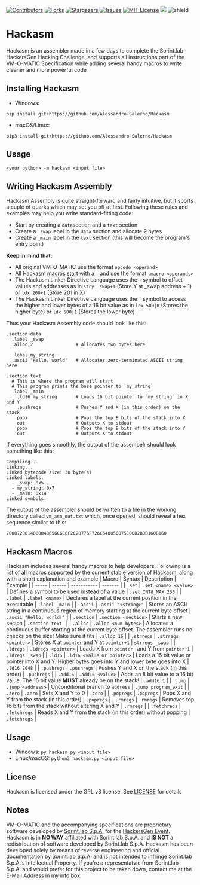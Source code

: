 [contributors-shield]: https://img.shields.io/github/contributors/Alessandro-Salerno/Hackasm.svg?style=flat-square
[contributors-url]: https://github.com/Alessandro-Salerno/Hackasm/graphs/contributors
[forks-shield]: https://img.shields.io/github/forks/Alessandro-Salerno/Hackasm.svg?style=flat-square
[forks-url]: https://github.com/Alessandro-Salerno/Hackasm/network/members
[stars-shield]: https://img.shields.io/github/stars/Alessandro-Salerno/Hackasm.svg?style=flat-square
[stars-url]: https://github.com/Alessandro-Salerno/Hackasm/stargazers
[issues-shield]: https://img.shields.io/github/issues/Alessandro-Salerno/Hackasm.svg?style=flat-square
[issues-url]: https://github.com/Alessandro-Salerno/Hackasm/issues
[license-shield]: https://img.shields.io/github/license/Alessandro-Salerno/Hackasm.svg?style=flat-square
[license-url]: https://github.com/Alessandro-Salerno/Hackasm/blob/master/LICENSE.txt

[![Contributors][contributors-shield]][contributors-url]
[![Forks][forks-shield]][forks-url]
[![Stargazers][stars-shield]][stars-url]
[![Issues][issues-shield]][issues-url]
[![MIT License][license-shield]][license-url]
![](https://tokei.rs/b1/github/Alessandro-Salerno/Hackasm)
![shield](https://img.shields.io/static/v1?label=version&message=DEV&color=blue) 


# Hackasm
Hackasm is an assembler made in a few days to complete the Sorint.lab HackersGen Hacking Challenge, and supports all instructions part of the VM-O-MATIC Specification while adding several handy macros to write cleaner and more powerful code

## Installing Hackasm
* Windows:
```
pip install git+https://github.com/Alessandro-Salerno/Hackasm
```
* macOS/Linux:
```
pip3 install git+https://github.com/Alessandro-Salerno/Hackasm
```

## Usage
```
<your python> -m hackasm <input file>
```

## Writing Hackasm Assembly
Hackasm Assembly is quite straight-forward and fairly intuitive, but it sports a cuple of quarks which may set you off at first.
Following these rules and examples may help you write standard-fitting code:
- Start by creating a `data`section and a `text` section
- Create a `_swap` label in the `data` section and allocate 2 bytes
- Create a `_main` label in the `text` section (this will become the program's entry point)

**Keep in mind that:**
- All original VM-O-MATIC use the format `opcode <operand>`
- All Hackasm macros start with a `.` and use the format `.macro <operands>`
- The Hackasm Linker Directive Language uses the `+` symbol to offset values and addresses as in `stry _swap+1` (Store Y at _swap address + 1) or `ldx 200+1` (Store 201 in X)
- The Hackasm Linker Directive Language uses the `|` symbol to access the higher and lower bytes of a 16 bit value as in `ldx 500|0` (Stores the higher byte) or `ldx 500|1` (Stores the lower byte)

Thus your Hackasm Assembly code should look like this:
```
.section data
  .label _swap
  .alloc 2                # Allocates two bytes here

  .label my_string
  .ascii "Hello, world"   # Allocates zero-terminated ASCII string here

.section text
  # This is where the program will start
  # This program prints the base pointer to `my_string`
  .label _main
    .ld16 my_string       # Loads 16 bit pointer to `my_string` in X and Y
    .pushregs             # Pushes Y and X (in this order) on the stack
    popx                  # Pops the top 8 bits of the stack into X
    out                   # Outputs X to stdout
    popx                  # Pops the top 8 bits of the stack into Y
    out                   # Outputs X to stdout
```

If everything goes smoothly, the output of the assembelr should look something like this:
```
Compiling...
Linking...
Linked bytecode size: 30 byte(s)
Linked labels:
  - _swap: 0x5
  - my_string: 0x7
  - _main: 0x14
Linked symbols:
```

The output of the assembler should be written to a file in the working directory called `vm_asm_out.txt` which, once opened, should reveal a hex sequence similar to this:
```
7000720014000048656C6C6F2C20776F726C640050075100B2B0B160B160
```

## Hackasm Macros
Hackasm includes several handy macros to help developers. Following is a list of all macros supported by the current stable version of Hackasm, along with a short explanation and example
| Macro | Syntax | Description | Example |
| ----- | ------ | ----------- | ------- |
| `.set` | `.set <name> <value>` | Defines a symbol to be used instead of a value | `.set INT8_MAX 255` |
| `.label` | `.label <name>` | Declares a label at the current position in the executable | `.label _main` |
| `.ascii` | `.ascii "<string>"` | Stores an ASCII string in a continuous region of memory starting at the current byte offset | `.ascii "Hello, world!"` |
| `.section` | `.section <section>` | Starts a new secion | `.section text ` |
| `.alloc` | `.alloc <num bytes>` | Allocates a continuous buffer starting at the current byte offset. The assembler runs no checks on the size! Make sure it fits | `.alloc 16` |
| `.strregs` | `.strregs <pointer>` | Stores X at `pointer` and Y at `pointer+1` | `strregs _swap` |
| `.ldregs` | `.ldregs <pointer>` | Loads X from `pointer ` and  Y from `pointer+1` | `.ldregs _swap` |
| `.ld16` | `.ld16 <value or pointer>` | Loads a 16 bit value or pointer into X and Y. Higher bytes goes into Y and lower byte goes into X | `.ld16 2048` |
| `.pushregs` | `.pushregs` | Pushes Y and X on the stack (in this order) | `.pushregs` |
| `.add16` | `.add16 <value>` | Adds an 8 bit value to a 16 bit value. The 16 bit value **MUST** already be on the stack! | `.add16 1` |
| `.jump` | `.jump <address>` | Unconditional branch to `address` | `.jump program_exit` |
| `.zero` | `.zero` | Sets X and Y to 0 | `.zero` |
| `.popregs` | `.popregs` | Pops X and Y from the stack (in this order) | `.popregs` |
| `.rmregs` | `.rmregs` | Removes top 16 bits from the stack without altering X and Y | `.rmregs` |
| `.fetchregs` | `.fetchregs` | Reads X and Y from the stack (in this order) without popping | `.fetchregs` |

## Usage
- Windows: `py hackasm.py <input file>`
- Linux/macOS: `python3 hackasm.py <input file>`

## License
Hackasm is licensed under the GPL v3 license. See [LICENSE](LICENSE) for details

## Notes
VM-O-MATIC and the accompanying specifications are proprietary software developed by [Sorint.lab S.p.A.](https://www.sorint.com/en/) for the [HackersGen Event](https://s4s.sorint.it/). Hackasm is in **NO WAY** affiliated with Sorint.lab S.p.A. and **IS NOT** a redistribution of software developed by Sorint.lab S.p.A. Hackasm has been developed solely by means of reverse engineering and official documentation by Sorint.lab S.p.A.
and is not intended to infringe Sorint.lab S.p.A.'s Intellectual Property. If you're a representatvie from Sorint.lab S.p.A. and would prefer for this project to be taken down, contact me at the E-Mail Address in my info box.
